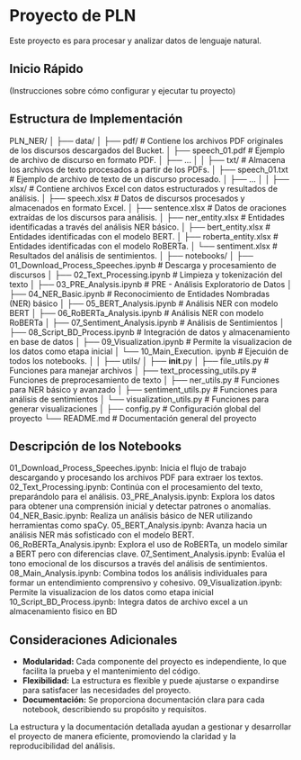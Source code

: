 # Proyecto de PLN

Este proyecto es para procesar y analizar datos de lenguaje natural.

## Inicio Rápido

(Instrucciones sobre cómo configurar y ejecutar tu proyecto)

## Estructura de Implementación

PLN_NER/
│
├── data/
│	├── pdf/                  					# Contiene los archivos PDF originales de los discursos descargados del Bucket.
│   		├── speech_01.pdf 				# Ejemplo de archivo de discurso en formato PDF.
│   		├── ...
│
│	├── txt/                  					# Almacena los archivos de texto procesados a partir de los PDFs.
│   		├── speech_01.txt  				# Ejemplo de archivo de texto de un discurso procesado.
│   	├── ...
│
│	├── xlsx/                 					# Contiene archivos Excel con datos estructurados y resultados de análisis.
│   	├── speech.xlsx       					# Datos de discursos procesados y almacenados en formato Excel.
│    	├── sentence.xlsx     					# Datos de oraciones extraídas de los discursos para análisis.
│    	├── ner_entity.xlsx   					# Entidades identificadas a través del análisis NER básico.
│    	├── bert_entity.xlsx  					# Entidades identificadas con el modelo BERT.
│    	├── roberta_entity.xlsx 					# Entidades identificadas con el modelo RoBERTa.
│    	└── sentiment.xlsx    					# Resultados del análisis de sentimientos.
│
├── notebooks/
│   ├── 01_Download_Process_Speeches.ipynb 	# Descarga y procesamiento de discursos
│   ├── 02_Text_Processing.ipynb           		# Limpieza y tokenización del texto
│   ├── 03_PRE_Analysis.ipynb                        	# PRE - Análisis Exploratorio de Datos
│   ├── 04_NER_Basic.ipynb                  			# Reconocimiento de Entidades Nombradas (NER) básico
│   ├── 05_BERT_Analysis.ipynb              		# Análisis NER con modelo BERT
│   ├── 06_RoBERTa_Analysis.ipynb           		# Análisis NER con modelo RoBERTa
│   ├── 07_Sentiment_Analysis.ipynb         		# Análisis de Sentimientos
│   ├── 08_Script_BD_Process.ipynb             		# Integración de datos y almacenamiento en base de datos
│   ├── 09_Visualization.ipynb             			# Permite la visualizacion de los datos como etapa inicial
│   └── 10_Main_Execution. ipynb                   	# Ejecuión de todos los notebooks.
│
│
├── utils/
│   ├── __init__.py
│   ├── file_utils.py             					# Funciones para manejar archivos
│   ├── text_processing_utils.py  				# Funciones de preprocesamiento de texto
│   ├── ner_utils.py              					# Funciones para NER básico y avanzado
│   ├── sentiment_utils.py        				# Funciones para análisis de sentimientos
│   └── visualization_utils.py    				# Funciones para generar visualizaciones
│
├── config.py                    					# Configuración global del proyecto
└── README.md                 					# Documentación general del proyecto

## Descripción de los Notebooks

01_Download_Process_Speeches.ipynb: Inicia el flujo de trabajo descargando y procesando los archivos PDF para extraer los textos.
02_Text_Processing.ipynb: Continúa con el procesamiento del texto, preparándolo para el análisis.
03_PRE_Analysis.ipynb: Explora los datos para obtener una comprensión inicial y detectar patrones o anomalías.
04_NER_Basic.ipynb: Realiza un análisis básico de NER utilizando herramientas como spaCy.
05_BERT_Analysis.ipynb: Avanza hacia un análisis NER más sofisticado con el modelo BERT.
06_RoBERTa_Analysis.ipynb: Explora el uso de RoBERTa, un modelo similar a BERT pero con diferencias clave.
07_Sentiment_Analysis.ipynb: Evalúa el tono emocional de los discursos a través del análisis de sentimientos.
08_Main_Analysis.ipynb: Combina todos los análisis individuales para formar un entendimiento comprensivo y cohesivo.
09_Visualization.ipynb: Permite la visualizacion de los datos como etapa inicial
10_Script_BD_Process.ipynb: Integra datos de archivo excel a un almacenamiento fisico en BD

## Consideraciones Adicionales

- **Modularidad:** Cada componente del proyecto es independiente, lo que facilita la prueba y el mantenimiento del código.
- **Flexibilidad:** La estructura es flexible y puede ajustarse o expandirse para satisfacer las necesidades del proyecto.
- **Documentación:** Se proporciona documentación clara para cada notebook, describiendo su propósito y requisitos.

La estructura y la documentación detallada ayudan a gestionar y desarrollar el proyecto de manera eficiente, promoviendo la claridad y la reproducibilidad del análisis.
